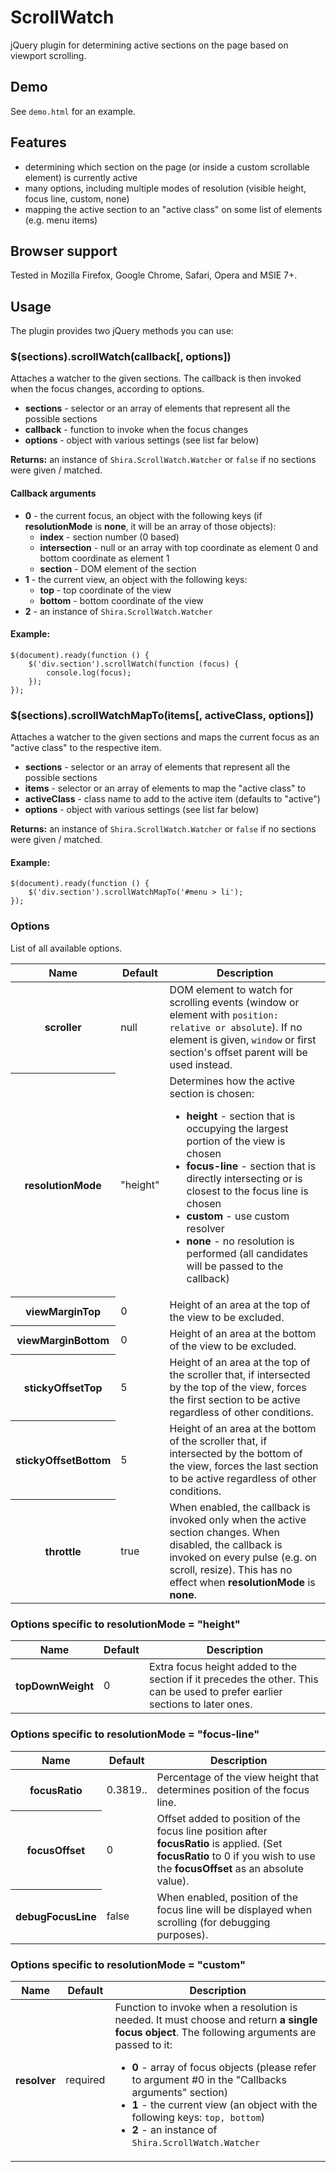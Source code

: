 # ScrollWatch

jQuery plugin for determining active sections on the page based on viewport scrolling.


## Demo

See `demo.html` for an example.


## Features

- determining which section on the page (or inside a custom scrollable element) is currently active
- many options, including multiple modes of resolution (visible height, focus line, custom, none)
- mapping the active section to an "active class" on some list of elements (e.g. menu items)


## Browser support

Tested in Mozilla Firefox, Google Chrome, Safari, Opera and MSIE 7+.


## Usage

The plugin provides two jQuery methods you can use:


### $(sections).scrollWatch(callback[, options])

Attaches a watcher to the given sections. The callback is then invoked when the focus
changes, according to options.

- **sections** - selector or an array of elements that represent all the possible sections
- **callback** - function to invoke when the focus changes
- **options** - object with various settings (see list far below)

**Returns:** an instance of `Shira.ScrollWatch.Watcher` or `false` if no sections were given / matched.


#### Callback arguments

- **0** - the current focus, an object with the following keys (if **resolutionMode** is **none**, it will be an array of those objects):
    - **index** - section number (0 based)
    - **intersection** - null or an array with top coordinate as element 0 and bottom coordinate as element 1
    - **section** - DOM element of the section
- **1** - the current view, an object with the following keys:
    - **top** - top coordinate of the view
    - **bottom** - bottom coordinate of the view
- **2** - an instance of `Shira.ScrollWatch.Watcher`


#### Example:

    $(document).ready(function () {
        $('div.section').scrollWatch(function (focus) {
            console.log(focus);
        });
    });


### $(sections).scrollWatchMapTo(items[, activeClass, options])

Attaches a watcher to the given sections and maps the current focus as an "active class"
to the respective item.

- **sections** - selector or an array of elements that represent all the possible sections
- **items** - selector or an array of elements to map the "active class" to
- **activeClass** - class name to add to the active item (defaults to "active")
- **options** - object with various settings (see list far below)

**Returns:** an instance of `Shira.ScrollWatch.Watcher` or `false` if no sections were given / matched.


#### Example:

    $(document).ready(function () {
        $('div.section').scrollWatchMapTo('#menu > li');
    });


### Options

List of all available options.

<table>
    <thead>
        <tr>
            <th>Name</th>
            <th>Default</th>
            <th>Description</th>
        </tr>
    </thead>
    <tbody>
        <tr>
            <th>scroller</th>
            <td>null</td>
            <td>DOM element to watch for scrolling events (window or element with <code>position: relative or absolute</code>). If no element is given, <code>window</code> or first section's offset parent will be used instead.</td>
        </tr>
        <tr>
            <th>resolutionMode</th>
            <td>"height"</td>
            <td>Determines how the active section is chosen: 
                <ul>
                    <li><strong>height</strong> - section that is occupying the largest portion of the view is chosen</li>
                    <li><strong>focus-line</strong> - section that is directly intersecting or is closest to the focus line is chosen</li>
					<li><strong>custom</strong> - use custom resolver</li>
                    <li><strong>none</strong> - no resolution is performed (all candidates will be passed to the callback)</li>
                </ul>
            </td>
        </tr>
        <tr>
            <th>viewMarginTop</th>
            <td>0</td>
            <td>Height of an area at the top of the view to be excluded.</td>
        </tr>
        <tr>
            <th>viewMarginBottom</th>
            <td>0</td>
            <td>Height of an area at the bottom of the view to be excluded.</td>
        </tr>
        <tr>
            <th>stickyOffsetTop</th>
            <td>5</td>
            <td>Height of an area at the top of the scroller that, if intersected by the top of the view, forces the first section to be active regardless of other conditions.</td>
        </tr>
        <tr>
            <th>stickyOffsetBottom</th>
            <td>5</td>
            <td>Height of an area at the bottom of the scroller that, if intersected by the bottom of the view, forces the last section to be active regardless of other conditions.</td>
        </tr>
        <tr>
            <th>throttle</th>
            <td>true</td>
            <td>When enabled, the callback is invoked only when the active section changes. When disabled, the callback is invoked on every pulse (e.g. on scroll, resize). This has no effect when <strong>resolutionMode</strong> is <strong>none</strong>.</td>
        </tr>
        <tr>
    </tbody>
</table>


### Options specific to resolutionMode = "height"

<table>
    <thead>
        <tr>
            <th>Name</th>
            <th>Default</th>
            <th>Description</th>
        </tr>
    </thead>
    <tbody>
        <tr>
            <th>topDownWeight</th>
            <td>0</td>
            <td>Extra focus height added to the section if it precedes the other. This can be used to prefer earlier sections to later ones.</td>
        </tr>
    </tbody>
</table>


### Options specific to resolutionMode = "focus-line"

<table>
    <thead>
        <tr>
            <th>Name</th>
            <th>Default</th>
            <th>Description</th>
        </tr>
    </thead>
    <tbody>
        <tr>
            <th>focusRatio</th>
            <td>0.3819..</td>
            <td>Percentage of the view height that determines position of the focus line.</td>
        </tr>
        <tr>
            <th>focusOffset</th>
            <td>0</td>
            <td>Offset added to position of the focus line position after <strong>focusRatio</strong> is applied. (Set <strong>focusRatio</strong> to 0 if you wish to use the <strong>focusOffset</strong> as an absolute value).</td>
        </tr>
        <tr>
            <th>debugFocusLine</th>
            <td>false</td>
            <td>When enabled, position of the focus line will be displayed when scrolling (for debugging purposes).</td>
        </tr>
    </tbody>
</table>


### Options specific to resolutionMode = "custom"

<table>
    <thead>
        <tr>
            <th>Name</th>
            <th>Default</th>
            <th>Description</th>
        </tr>
    </thead>
    <tbody>
        <tr>
            <th>resolver</th>
            <td>required</td>
            <td>Function to invoke when a resolution is needed. It must choose and return <strong>a single focus object</strong>. The following arguments are passed to it:
                <ul>
                    <li><strong>0</strong> - array of focus objects (please refer to argument #0 in the "Callbacks arguments" section)</li>
                    <li><strong>1</strong> - the current view (an object with the following keys: <code>top, bottom</code>)</li>
					<li><strong>2</strong> - an instance of <code>Shira.ScrollWatch.Watcher</code></li>
                </ul>
            <ul><u</td>
        </tr>
    </tbody>
</table>
